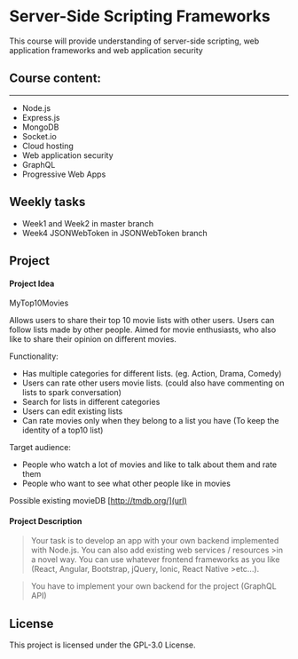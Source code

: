 # Server-Side Scripting Frameworks

This course will provide understanding of server-side scripting, web application frameworks and web application security

## Course content:
---
- Node.js
- Express.js
- MongoDB
- Socket.io
- Cloud hosting
- Web application security
- GraphQL
- Progressive Web Apps

## Weekly tasks
- Week1 and Week2 in master branch
- Week4 JSONWebToken in JSONWebToken branch 

## Project
#### Project Idea
MyTop10Movies

Allows users to share their top 10 movie lists with other users. Users can follow lists made by other people. Aimed for movie enthusiasts, who also like to share their opinion on different movies.

Functionality:

- Has multiple categories for different lists. (eg. Action, Drama, Comedy)
- Users can rate other users movie lists. (could also have commenting on lists to spark conversation)
- Search for lists in different categories
- Users can edit existing lists
- Can rate movies only when they belong to a list you have (To keep the identity of a top10 list)

Target audience:

- People who watch a lot of movies and like to talk about them and rate them
- People who want to see what other people like in movies

Possible existing movieDB [http://tmdb.org/](url)

#### Project Description
>Your task is to develop an app with your own backend implemented with Node.js. You can also add existing web services / resources >in a novel way. You can use whatever frontend frameworks as you like (React, Angular, Bootstrap, jQuery, Ionic, React Native >etc...).

>You have to implement your own backend for the project (GraphQL API)

## License
This project is licensed under the GPL-3.0 License.
